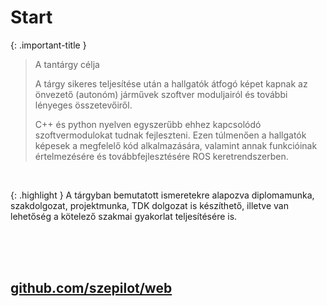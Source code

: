 
# Start

{: .important-title }
> A tantárgy célja
>
> A tárgy sikeres teljesítése után a hallgatók átfogó képet kapnak az önvezető (autonóm) járművek szoftver moduljairól és további lényeges összetevőiről.
>
> C++ és python nyelven egyszerűbb ehhez kapcsolódó szoftvermodulokat tudnak fejleszteni. Ezen túlmenően a hallgatók képesek a megfelelő kód alkalmazására, valamint annak funkcióinak értelmezésére és továbbfejlesztésére ROS keretrendszerben.

<br>

{: .highlight }
A tárgyban bemutatott ismeretekre alapozva diplomamunka, szakdolgozat, projektmunka, TDK dolgozat is készíthető, illetve van lehetőség a kötelező szakmai gyakorlat teljesítésére is.
 


<br><br><br>
## [github.com/szepilot/web](https://sze-info.github.io/arj)

<br><br><br>
